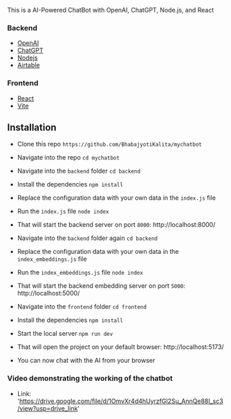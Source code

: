 This is a AI-Powered ChatBot with OpenAI, ChatGPT, Node.js, and React

### Backend

- [OpenAI](https://openai.com/)
- [ChatGPT](https://platform.openai.com/)
- [Nodejs](https://nodejs.org/en)
- [Airtable](https://airtable.com/)

### Frontend

- [React](https://react.dev/)
- [Vite](https://vitejs.dev/)

## Installation

- Clone this repo `https://github.com/BhabajyotiKalita/mychatbot`
- Navigate into the repo `cd mychatbot`

- Navigate into the `backend` folder `cd backend`
- Install the dependencies `npm install`
- Replace the configuration data with your own data in the `index.js` file
- Run the `index.js` file `node index`
- That will start the backend server on port `8000`: http://localhost:8000/

- Navigate into the `backend` folder again `cd backend`
- Replace the configuration data with your own data in the `index_embeddings.js` file
- Run the `index_embeddings.js` file `node index`
- That will start the backend embedding server on port `5000`: http://localhost:5000/

- Navigate into the `frontend` folder `cd frontend`
- Install the dependencies `npm install`
- Start the local server `npm run dev`

- That will open the project on your default browser: http://localhost:5173/
- You can now chat with the AI from your browser

### Video demonstrating the working of the chatbot

- Link: 'https://drive.google.com/file/d/1OmvXr4d4hUyrzfGl2Su_AnnQe88I_sc3/view?usp=drive_link'

